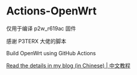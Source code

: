 # Actions-OpenWrt
仅用于编译 p2w_r619ac 固件

感谢 P3TERX 大佬的脚本

Build OpenWrt using GitHub Actions

[Read the details in my blog (in Chinese) | 中文教程](https://p3terx.com/archives/build-openwrt-with-github-actions.html)

